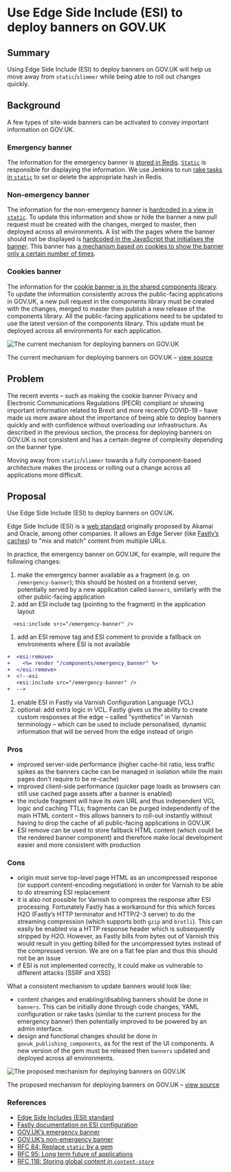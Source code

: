 # Use Edge Side Include (ESI) to deploy banners on GOV.UK

## Summary

Using Edge Side Include (ESI) to deploy banners on GOV.UK will help us move away from `static`/`slimmer` while being able to roll out changes quickly.

## Background
A few types of site-wide banners can be activated to convey important information on GOV.UK.

### Emergency banner
The information for the emergency banner is [stored in Redis](https://github.com/alphagov/static/blob/998d94e1e1c70dabbe86384f565966acc8ef5110/lib/emergency_banner/deploy.rb#L4). [`Static`](https://github.com/alphagov/static/blob/master/app/views/notifications/_emergency_banner.html.erb) is responsible for displaying the information. We use Jenkins to run [rake tasks in `static`](https://github.com/alphagov/static/blob/master/lib/tasks/emergency_banner.rake) to set or delete the appropriate hash in Redis.

### Non-emergency banner
The information for the non-emergency banner is [hardcoded in a view in `static`](https://github.com/alphagov/static/blob/master/app/views/notifications/_global_bar.html.erb#L2-L11). To update this information and show or hide the banner a new pull request must be created with the changes, merged to master, then deployed across all environments. A list with the pages where the banner should not be displayed is [hardcoded in the JavaScript that initialises the banner](https://github.com/alphagov/static/blob/master/app/assets/javascripts/global-bar-init.js#L27-L39). This banner has [a mechanism based on cookies to show the banner only a certain number of times](https://github.com/alphagov/static/blob/d900b5be5b6176ce66008f6bc368908cd0cda5e3/app/assets/javascripts/modules/global-bar.js#L62-L70).

### Cookies banner
The information for the [cookie banner is in the shared components library](https://components.publishing.service.gov.uk/component-guide/cookie_banner). To update the information consistently across the public-facing applications in GOV.UK, a new pull request in the components library must be created with the changes, merged to master then publish a new release of the components library. All the public-facing applications need to be updated to use the latest version of the components library. This update must be deployed across all environments for each application.

![The current mechanism for deploying banners on GOV.UK](https://docs.google.com/drawings/d/e/2PACX-1vS-vz5bPpGAOhATHYH6hqY5BSR_T-JPSJkuGeneuZKe6Ae8Z4vShcPw-5Im9_OESK1zapFUZX4gNoX4/pub?w=1504&amp;h=909)

The current mechanism for deploying banners on GOV.UK – [view source](https://docs.google.com/drawings/d/1XgSskX5Ufb6BU_PiaIvAHsj7bTARMMgmWlkfOf3f_uA/edit)

## Problem

The recent events – such as making the cookie banner Privacy and Electronic Communications Regulations (PECR) compliant or showing important information related to Brexit and more recently COVID-19 – have made us more aware about the importance of being able to deploy banners quickly and with confidence without overloading our infrastructure. As described in the previous section, the process for deploying banners on GOV.UK is not consistent and has a certain degree of complexity depending on the banner type.

Moving away from `static`/`slimmer` towards a fully component-based architecture makes the process or rolling out a change across all applications more difficult.

## Proposal

Use Edge Side Include (ESI) to deploy banners on GOV.UK.

Edge Side Include (ESI) is a [web standard](https://www.w3.org/TR/esi-lang) originally proposed by Akamai and Oracle, among other companies. It allows an Edge Server (like [Fastly’s caches](https://www.fastly.com/blog/using-esi-part-1-simple-edge-side-include)) to "mix and match" content from multiple URLs.

In practice, the emergency banner on GOV.UK, for example, will require the following changes:

1. make the emergency banner available as a fragment (e.g. on `/emergency-banner`); this should be hosted on a frontend server, potentially served by a new application called `banners`, similarly with the other public-facing application
1. add an ESI include tag (pointing to the fragment) in the application layout
```
  <esi:include src="/emergency-banner" />
```
1. add an ESI remove tag and ESI comment to provide a fallback on environments where ESI is not available
```diff
+  <esi:remove>
+    <%= render "/components/emergency_banner" %>
+  </esi:remove>
+  <!--esi
   <esi:include src="/emergency-banner" />
+  -->
```
1. enable ESI in Fastly via Varnish Configuration Language (VCL)
1. optional: add extra logic in VCL. Fastly gives us the ability to create custom responses at the edge – called "synthetics" in Varnish terminology – which can be used to include personalised, dynamic information that will be served from the edge instead of origin

### Pros
- improved server-side performance (higher cache-hit ratio, less traffic spikes as the banners cache can be managed in isolation while the main pages don't require to be re-cache)
- improved client-side performance (quicker page loads as browsers can still use cached page assets after a banner is enabled)
- the include fragment will have its own URL and thus independent VCL logic and caching TTLs; fragments can be purged independently of the main HTML content – this allows banners to roll-out instantly without having to drop the cache of all public-facing applications in GOV.UK
- ESI remove can be used to store fallback HTML content (which could be the rendered banner component) and therefore make local development easier and more consistent with production

### Cons
- origin must serve top-level page HTML as an uncompressed response (or support content-encoding negotiation) in order for Varnish to be able to do streaming ESI replacement
- it is also not possible for Varnish to compress the response after ESI processing. Fortunately Fastly has a workaround for this which forces H2O (Fastly’s HTTP terminator and HTTP/2-3 server) to do the streaming compression (which supports both `gzip` and `brotli`). This can easily be enabled via a HTTP response header which is subsequently stripped by H2O. However, as Fastly bills from bytes out of Varnish this would result in you getting billed for the uncompressed bytes instead of the compressed version. We are on a flat fee plan and thus this should not be an issue
- if ESI is not implemented correctly, it could make us vulnerable to different attacks (SSRF and XSS)

What a consistent mechanism to update banners would look like:
- content changes and enabling/disabling banners should be done in `banners`. This can be initially done through code changes, YAML configuration or rake tasks (similar to the current process for the emergency banner) then potentially improved to be powered by an admin interface.
- design and functional changes should be done in `govuk_publishing_components`, as for the rest of the UI components. A new version of the gem must be released then `banners` updated and deployed across all environments.

![The proposed mechanism for deploying banners on GOV.UK](https://docs.google.com/drawings/d/e/2PACX-1vRRMbxkghxpS_SHB706QfcM2M9vwQZZ--bzMxr17Fj1k_GJ7Z_rCoLqba9tJQqEXH2VTPyrxNh_W4rR/pub?w=1503&amp;h=908)

The proposed mechanism for deploying banners on GOV.UK – [view source](https://docs.google.com/drawings/d/1S9VaY6jjpFo3QWQ4CJ4fhSwpWn12BNqunXhT27JdDAY/edit)


### References
- [Edge Side Includes (ESI) standard](https://www.w3.org/TR/esi-lang)
- [Fastly documentation on ESI configuration](https://docs.fastly.com/en/guides/using-edge-side-includes)
- [GOV.UK’s emergency banner](https://docs.publishing.service.gov.uk/manual/emergency-publishing.html)
- [GOV.UK’s non-emergency banner](https://docs.publishing.service.gov.uk/manual/global-banner.html)
- [RFC 84: Replace `static` by a gem](https://github.com/alphagov/govuk-rfcs/blob/bc8ffe85cdf5cdf5005502cba50d5b64237f1b71/rfc-084-frontend-in-a-gem.md)
- [RFC 95: Long term future of applications](https://github.com/alphagov/govuk-rfcs/blob/master/rfc-095-long-term-future-apps.md)
- [RFC 118: Storing global content in `content-store`](https://github.com/alphagov/govuk-rfcs/pull/118/files?short_path=e726d76#diff-e726d76080573a2313d111b44a90f38d)
